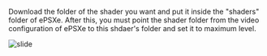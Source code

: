 Download the folder of the shader you want and put it inside the "shaders" folder of ePSXe. After this, you must point the shader folder from the video configuration of ePSXe to this shdaer's folder and set it to maximum level.

![slide](https://raw.githubusercontent.com/JuanJFarina/gameEmulation/blob/main/ePSXe%20Shaders/ePSXeSaSShader.png)
